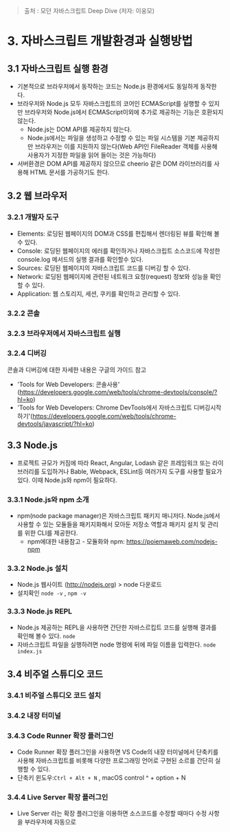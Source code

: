 > 출처 : 모던 자바스크립트 Deep Dive (저자: 이웅모)

# 3. 자바스크립트 개발환경과 실행방법
## 3.1 자바스크립트 실행 환경
- 기본적으로 브라우저에서 동작하는 코드는 Node.js 환경에서도 동일하게 동작한다.
- 브라우저와 Node.js 모두 자바스크립트의 코어인 ECMAScript를 실행할 수 있지만 브라우저와 Node.js에서 ECMAScript이외에
  추가로 제공하는 기능은 호환되지 않는다.
    * Node.js는 DOM API를 제공하지 않는다.
    * Node.js에서는 파일을 생성하고 수정할 수 있는 파일 시스템을 기본 제공하지만 브라우저는 이를 지원하지 않는다(Web API인 FileReader 객체를
      사용해 사용자가 지정한 파일을 읽어 들이는 것은 가능하다)
- 서버환경은 DOM API를 제공하지 않으므로 cheerio 같은 DOM 라이브러리를 사용해 HTML 문서를 가공하기도 한다.

## 3.2 웹 브라우저
### 3.2.1 개발자 도구
- Elements: 로딩된 웹페이지의 DOM과 CSS를 편집해서 렌더링된 뷰를 확인해 볼 수 있다.
- Console: 로딩된 웹페이지의 에러를 확인하거나 자바스크립트 소스코드에 작성한 console.log 메서드의 실행 결과를 확인할수 있다.
- Sources: 로딩된 웹페이지의 자바스크립트 코드를 디버깅 할 수 있다.
- Network: 로딩된 웹페이지에 관련된 네트워크 요청(request) 정보와 성능을 확인할 수 있다.
- Application: 웹 스토리지, 세션, 쿠키를 확인하고 관리할 수 있다.

### 3.2.2 콘솔
### 3.2.3 브라우저에서 자바스크립트 실행
### 3.2.4 디버깅
콘솔과 디버깅에 대한 자세한 내용은 구글의 가이드 참고
- 'Tools for Web Developers: 콘솔사용' (https://developers.google.com/web/tools/chrome-devtools/console/?hl=ko)
- 'Tools for Web Developers: Chrome DevTools에서 자바스크립트 디버깅시작하기'(https://developers.google.com/web/tools/chrome-devtools/javascript/?hl=ko)

## 3.3 Node.js
- 프로젝트 규모가 커짐에 따라 React, Angular, Lodash 같은 프레임워크 또는 라이브러리를 도입하거나 Bable, Webpack, ESLint등
  여러가지 도구를 사용할 필요가 있다. 이때 Node.js와 npm이 필요하다.

### 3.3.1 Node.js와 npm 소개
- npm(node package manager)은 자바스크립트 패키지 매니저다.
  Node.js에서 사용할 수 있는 모듈들을 패키지화해서 모아둔 저장소 역할과 패키지 설치 및 관리를 위한 CLI를 제공한다.
    * npm에대한 내용참고 - 모듈화와 npm: https://poiemaweb.com/nodejs-npm
    
### 3.3.2 Node.js 설치
- Node.js 웹사이트 (http://nodejs.org) > node 다운로드 
- 설치확인 `node -v` , `npm -v`

### 3.3.3 Node.js REPL
- Node.js 제공하는 REPL을 사용하면 간단한 자바스르킵트 코드를 실행해 결과를 확인해 볼수 있다. `node`
- 자바스크립트 파일을 실행하려면 node 명령에 뒤에 파일 이름을 입력한다. `node index.js`

## 3.4 비주얼 스튜디오 코드
### 3.4.1 비주얼 스튜디오 코드 설치
### 3.4.2 내장 터미널
### 3.4.3 Code Runner 확장 플러그인
- Code Runner 확장 플러그인을 사용하면 VS Code의 내장 터미널에서 단축키를 사용해 자바스크립트를 비롯해
  다양한 프로그래밍 언어로 구현된 소르를 간단히 실행할 수 있다.
- 단축키 윈도우:`Ctrl + Alt + N` , macOS control ^ + option + N

### 3.4.4 Live Server 확장 플러그인
- Live Server 라는 확장 플러그인을 이용하면 소스코드를 수정할 때마다 수정 사항을 부라우저에 자동으로 